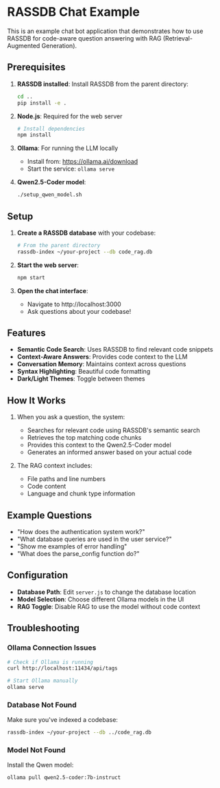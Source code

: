 # RASSDB Chat Example

This is an example chat bot application that demonstrates how to use RASSDB for code-aware question answering with RAG (Retrieval-Augmented Generation).

## Prerequisites

1. **RASSDB installed**: Install RASSDB from the parent directory:
   ```bash
   cd ..
   pip install -e .
   ```

2. **Node.js**: Required for the web server
   ```bash
   # Install dependencies
   npm install
   ```

3. **Ollama**: For running the LLM locally
   - Install from: https://ollama.ai/download
   - Start the service: `ollama serve`

4. **Qwen2.5-Coder model**: 
   ```bash
   ./setup_qwen_model.sh
   ```

## Setup

1. **Create a RASSDB database** with your codebase:
   ```bash
   # From the parent directory
   rassdb-index ~/your-project --db code_rag.db
   ```

2. **Start the web server**:
   ```bash
   npm start
   ```

3. **Open the chat interface**:
   - Navigate to http://localhost:3000
   - Ask questions about your codebase!

## Features

- **Semantic Code Search**: Uses RASSDB to find relevant code snippets
- **Context-Aware Answers**: Provides code context to the LLM
- **Conversation Memory**: Maintains context across questions
- **Syntax Highlighting**: Beautiful code formatting
- **Dark/Light Themes**: Toggle between themes

## How It Works

1. When you ask a question, the system:
   - Searches for relevant code using RASSDB's semantic search
   - Retrieves the top matching code chunks
   - Provides this context to the Qwen2.5-Coder model
   - Generates an informed answer based on your actual code

2. The RAG context includes:
   - File paths and line numbers
   - Code content
   - Language and chunk type information

## Example Questions

- "How does the authentication system work?"
- "What database queries are used in the user service?"
- "Show me examples of error handling"
- "What does the parse_config function do?"

## Configuration

- **Database Path**: Edit `server.js` to change the database location
- **Model Selection**: Choose different Ollama models in the UI
- **RAG Toggle**: Disable RAG to use the model without code context

## Troubleshooting

### Ollama Connection Issues
```bash
# Check if Ollama is running
curl http://localhost:11434/api/tags

# Start Ollama manually
ollama serve
```

### Database Not Found
Make sure you've indexed a codebase:
```bash
rassdb-index ~/your-project --db ../code_rag.db
```

### Model Not Found
Install the Qwen model:
```bash
ollama pull qwen2.5-coder:7b-instruct
```
